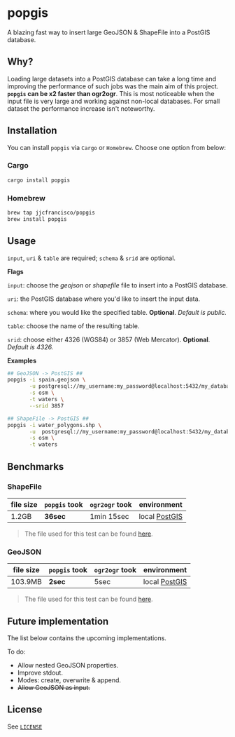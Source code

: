 # popgis
A blazing fast way to insert large GeoJSON & ShapeFile into a PostGIS database.

## Why?

Loading large datasets into a PostGIS database can take a long time and improving the performance of such jobs was the main aim of this project. **`popgis` can be x2 faster than ogr2ogr**. This is most noticeable when the input file is very large and working against non-local databases. For small dataset the performance increase isn't noteworthy.

## Installation
You can install `popgis` via `Cargo` or `Homebrew`. Choose one option from below:

### Cargo
```bash
cargo install popgis
```

### Homebrew
```bash
brew tap jjcfrancisco/popgis
brew install popgis
```

## Usage
`input`, `uri` & `table` are required; `schema` & `srid` are optional.

**Flags**

`input`: choose the *geojson* or *shapefile* file to insert into a PostGIS database.

`uri`: the PostGIS database where you'd like to insert the input data.

`schema`: where you would like the specified table. **Optional**. *Default is public.*

`table`: choose the name of the resulting table.

`srid`: choose either 4326 (WGS84) or 3857 (Web Mercator).  **Optional**. *Default is 4326.*

**Examples**
```bash
## GeoJSON -> PostGIS ##
popgis -i spain.geojson \
       -u postgresql://my_username:my_password@localhost:5432/my_database \
       -s osm \
       -t waters \
       --srid 3857

## ShapeFile -> PostGIS ##
popgis -i water_polygons.shp \
       -u  postgresql://my_username:my_password@localhost:5432/my_database \
       -s osm \
       -t waters
```

## Benchmarks

### ShapeFile

| file size |  `popgis` took | `ogr2ogr` took | environment |
|-----------|----------------|----------------|-------------|
| 1.2GB     | **36sec**      | 1min 15sec     | local [PostGIS](https://hub.docker.com/r/kartoza/postgis/)       | 

> The file used for this test can be found [here](https://osmdata.openstreetmap.de/data/water-polygons.html).

### GeoJSON

| file size |  `popgis` took | `ogr2ogr` took | environment |
|-----------|----------------|----------------|-------------|
| 103.9MB   | **2sec**       | 5sec           | local [PostGIS](https://hub.docker.com/r/kartoza/postgis/)       | 

> The file used for this test can be found [here](https://data.cityofnewyork.us/City-Government/NYC-Street-Centerline-CSCL-/exjm-f27b).

## Future implementation
The list below contains the upcoming implementations.

To do:

* Allow nested GeoJSON properties.
* Improve stdout.
* Modes: create, overwrite & append.
* <del>Allow GeoJSON as input.</del>

## License
See [`LICENSE`](./LICENSE)
